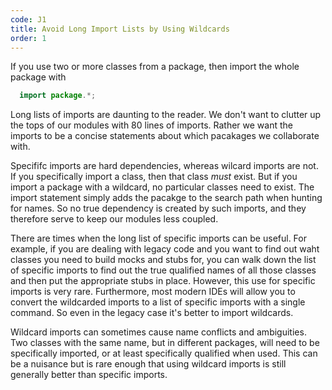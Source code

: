 ```yaml
---
code: J1
title: Avoid Long Import Lists by Using Wildcards
order: 1
---
```

If you use two or more classes from a package, then import the whole package with

```java
  import package.*;
```

Long lists of imports are daunting to the reader.
We don't want to clutter up the tops of our modules with 80 lines of imports.
Rather we want the imports to be a concise statements about which pacakages we collaborate with.

Specififc imports are hard dependencies, whereas wilcard imports are not.
If you specifically import a class, then that class *must* exist.
But if you import a package with a wildcard, no particular classes need to exist.
The import statement simply adds the pacakge to the search path when hunting for names.
So no true dependency is created by such imports, and they therefore serve to keep our modules less coupled.

There are times when the long list of specific imports can be useful.
For example, if you are dealing with legacy code and you want to find out waht classes you need to build mocks and stubs for, you can walk down the list of specific imports to find out the true qualified names of all those classes and then put the appropriate stubs in place.
However, this use for specific imports is very rare.
Furthermore, most modern IDEs will allow you to convert the wildcarded imports to a list of specific imports with a single command.
So even in the legacy case it's better to import wildcards.

Wildcard imports can sometimes cause name conflicts and ambiguities.
Two classes with the same name, but in different packages, will need to be specifically imported, or at least specifically qualified when used.
This can be a nuisance but is rare enough that using wildcard imports is still generally better than specific imports.
